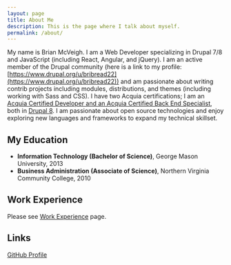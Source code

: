 ```yaml
---
layout: page
title: About Me
description: This is the page where I talk about myself.
permalink: /about/
---
```


My name is Brian McVeigh. I am a Web Developer specializing in Drupal 7/8 and JavaScript (including React, Angular, and jQuery). I am an active member of the Drupal community (here is a link to my profile: [https://www.drupal.org/u/bribread22](https://www.drupal.org/u/bribread22)) and am passionate about writing contrib projects including modules, distributions, and themes (including working with Sass and CSS). I have two Acquia certifications; I am an [Acquia Certified Developer and an Acquia Certified Back End Specialist](https://certification.acquia.com/user/1654866), both in
[Drupal 8](https://www.drupal.org/8). I am passionate about open source technologies and enjoy exploring new languages and frameworks to expand my technical skillset.

## My Education

- **Information Technology (Bachelor of Science)**, George Mason University, 2013
- **Business Administration (Associate of Science)**, Northern Virginia Community College, 2010

## Work Experience

Please see [Work Experience](/work-experience) page.

## Links

[GitHub Profile](https://github.com/bmcveigh)
